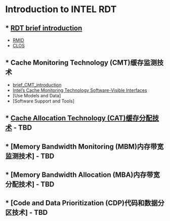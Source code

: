 # Introduction to INTEL RDT
## * [RDT brief introduction](https://github.com/pengfwan0317/Intel-RDT/blob/master/Resource%20Director%20Technology)
* [RMID](https://github.com/pengfwan0317/Intel-RDT/blob/master/brief_RDT/RMIDs.md)
* [CLOS](https://github.com/pengfwan0317/Intel-RDT/blob/master/brief_RDT/CLOS.md)
## * Cache Monitoring Technology (CMT)缓存监测技术 <br>
* [brief_CMT_introduction](https://github.com/pengfwan0317/Intel-RDT/blob/master/CMT/brief_CMT_introduction.md)
* [Intel’s Cache Monitoring Technology Software-Visible Interfaces](https://github.com/pengfwan0317/Intel-RDT/blob/master/CMT/Intel%E2%80%99s%20Cache%20Monitoring%20Technology%20Software-Visible%20Interfaces.md)
* [Use Models and Data]
* [Software Support and Tools]
## * [Cache Allocation Technology (CAT)缓存分配技术](https://github.com/pengfwan0317/Intel-RDT/blob/master/CAT/Cache%20Allocation%20Technology) - TBD
## * [Memory Bandwidth Monitoring (MBM)内存带宽监测技术] - TBD
## * [Memory Bandwidth Allocation (MBA)内存带宽分配技术] - TBD
## * [Code and Data Prioritization (CDP)代码和数据分区技术] - TBD
